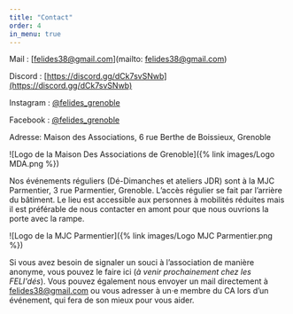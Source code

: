 ```yaml
---
title: "Contact"
order: 4
in_menu: true
---
```

Mail : [felides38@gmail.com](mailto: felides38@gmail.com)

Discord : [https://discord.gg/dCk7svSNwb](https://discord.gg/dCk7svSNwb) 

Instagram : [@felides_grenoble](https://www.instagram.com/felides_grenoble/)

Facebook : [@felides_grenoble](https://www.facebook.com/felides.grenoble)

Adresse: Maison des Associations, 6 rue Berthe de Boissieux, Grenoble

![Logo de la Maison Des Associations de Grenoble]({% link images/Logo MDA.png %})

Nos événements réguliers (Dé-Dimanches et ateliers JDR) sont à la MJC Parmentier, 3 rue Parmentier, Grenoble. L’accès régulier se fait par l’arrière du bâtiment. Le lieu est accessible aux personnes à mobilités réduites mais il est préférable de nous contacter en amont pour que nous ouvrions la porte avec la rampe. 

![Logo de la MJC Parmentier]({% link images/Logo MJC Parmentier.png %})

Si vous avez besoin de signaler un souci à l’association de manière anonyme, vous pouvez le faire ici (*à venir prochainement chez les FELI'dés*). Vous pouvez également nous envoyer un mail directement à [felides38@gmail.com](mailto:felides38@gmail.com) ou vous adresser à un·e membre du CA lors d’un événement, qui fera de son mieux pour vous aider. 